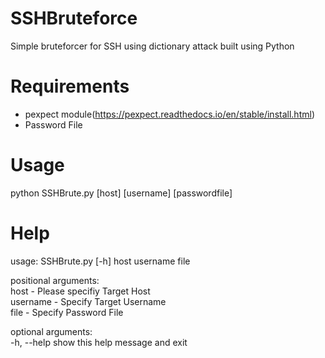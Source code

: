 # SSHBruteforce  
Simple bruteforcer for SSH using dictionary attack built using Python  

# Requirements  
- pexpect module(https://pexpect.readthedocs.io/en/stable/install.html)
- Password File  

# Usage  
python SSHBrute.py [host] [username] [passwordfile]

# Help  
usage: SSHBrute.py [-h] host username file

positional arguments:  
  host -       Please specifiy Target Host  
  username -   Specify Target Username  
  file -       Specify Password File  

optional arguments:  
  -h, --help  show this help message and exit  



